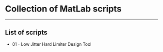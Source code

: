 # Collection of MatLab scripts
_________

## List of scripts

- 01 - Low Jitter Hard Limiter Design Tool 
